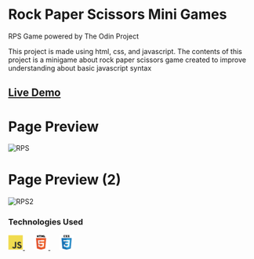 # Rock Paper Scissors Mini Games

RPS Game powered by The Odin Project

This project is made using html, css, and javascript. The contents of this project is a minigame about rock paper scissors game created to improve understanding about basic javascript syntax

## [Live Demo](https://agahafiz04.github.io/odin-recipes-odinproject/)

# Page Preview
![RPS](https://github.com/agahafiz04/game-rps-odinproject/assets/139210360/da9d551a-505c-4e02-81ea-2eb6be78b104)

# Page Preview (2)
![RPS2](https://github.com/agahafiz04/game-rps-odinproject/assets/139210360/105e6f41-8871-4339-8774-17bee1574065)


### Technologies Used
<a href="https://developer.mozilla.org/en-US/docs/Web/JavaScript" target="_blank" rel="noreferrer"> <img src="https://raw.githubusercontent.com/devicons/devicon/master/icons/javascript/javascript-original.svg" alt="javascript" width="30" height="30"/> </a> &emsp; <a href="https://www.w3.org/html/" target="_blank" rel="noreferrer"> <img src="https://raw.githubusercontent.com/devicons/devicon/master/icons/html5/html5-original-wordmark.svg" alt="html5" width="30" height="30"/> </a> &emsp; <a href="https://www.w3schools.com/css/" target="_blank" rel="noreferrer"> <img src="https://raw.githubusercontent.com/devicons/devicon/master/icons/css3/css3-original-wordmark.svg" alt="css3" width="30" height="30"/> </a>

